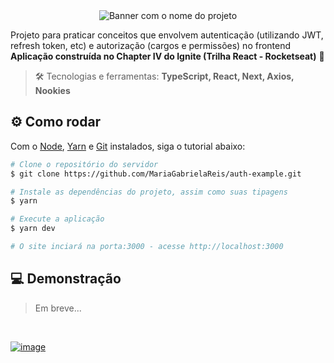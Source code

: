 <div align="center"> <img src="" alt="Banner com o nome do projeto"/> </div>

Projeto para praticar conceitos que envolvem autenticação (utilizando JWT, refresh token, etc) e autorização (cargos e permissões) no frontend <br>
**Aplicação construída no Chapter IV do Ignite (Trilha React - Rocketseat)** 🚀

> :hammer_and_wrench: Tecnologias e ferramentas: **TypeScript, React, Next, Axios, Nookies**

## :gear: Como rodar

Com o [Node](https://nodejs.org/en/), [Yarn](https://yarnpkg.com/) e [Git](https://git-scm.com/) instalados, siga o tutorial abaixo:

```bash
# Clone o repositório do servidor
$ git clone https://github.com/MariaGabrielaReis/auth-example.git

# Instale as dependências do projeto, assim como suas tipagens
$ yarn

# Execute a aplicação
$ yarn dev

# O site inciará na porta:3000 - acesse http://localhost:3000
```

## :computer: Demonstração

> Em breve...

<br>

[![image](https://img.shields.io/badge/✨%20Maria%20Gabriela%20Reis,%202023-LinkedIn-0D9488?style=flat-square)](https://www.linkedin.com/in/mariagabrielareis/)
